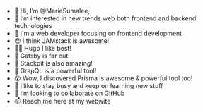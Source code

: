 - 👋 Hi, I’m @MarieSumalee, 
- 👀 I’m interested in new trends web both frontend and backend technologies 
- 🌱 I'm a web developer focusing on frontend development
- 😍 I think JAMstack is awesome!
- 👍🏼 Hugo I like best!
- 🥇 Gatsby is far out!
- 🤩 Stackpit is also amazing!
- 💪  GrapQL is a powerful tool!
- 😮  Wow, I discovered Prisma is awesome & powerful tool too!
- 🧢  I like to stay busy and keep on learning new stuff
- 💞️ I’m looking to collaborate on GitHub 
- 📫 Reach me here at my webwite 

<!---
MarieSumalee/MarieSumalee is a ✨ special ✨ repository because its `README.md` (this file) appears on your GitHub profile.
You can click the Preview link to take a look at your changes.
--->
